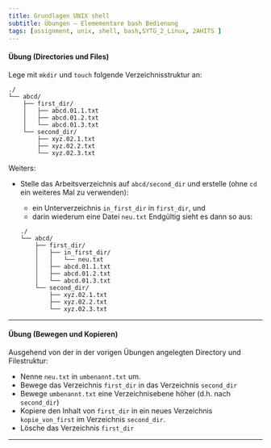 ```yaml
---
title: Grundlagen UNIX shell
subtitle: Übungen – Elemementare bash Bedienung
tags: [assignment, unix, shell, bash,SYTG_2_Linux, 2AHITS ]
---
```


#### Übung (Directories und Files)

Lege mit `mkdir` und `touch` folgende Verzeichnisstruktur an:

```
./
└── abcd/
    ├── first_dir/
    │   ├── abcd.01.1.txt
    │   ├── abcd.01.2.txt
    │   └── abcd.01.3.txt
    └── second_dir/
        ├── xyz.02.1.txt
        ├── xyz.02.2.txt
        └── xyz.02.3.txt
```

Weiters:

- Stelle das Arbeitsverzeichnis auf `abcd/second_dir` und erstelle (ohne `cd` ein weiteres Mal zu verwenden):
  - ein Unterverzeichnis `in_first_dir`  in `first_dir`, und
  - darin wiederum eine Datei `neu.txt`
    Endgültig sieht es dann so aus: 

  ```
  ./
  └── abcd/
      ├── first_dir/
      │   ├── in_first_dir/
      │   │   └── neu.txt
      │   ├── abcd.01.1.txt
      │   ├── abcd.01.2.txt
      │   └── abcd.01.3.txt
      └── second_dir/
          ├── xyz.02.1.txt
          ├── xyz.02.2.txt
          └── xyz.02.3.txt
  ```

---

#### Übung (Bewegen und Kopieren)

Ausgehend von der in der vorigen Übungen angelegten Directory und Filestruktur:

- Nenne `neu.txt` in `umbenannt.txt`  um.
- Bewege das Verzeichnis `first_dir` in das Verzeichnis `second_dir`
- Bewege `umbenannt.txt` eine Verzeichnisebene höher (d.h. nach `second_dir`)
- Kopiere den Inhalt von `first_dir` in ein neues Verzeichnis `kopie_von_first` im Verzeichnis `second_dir`.
- Lösche das Verzeichnis `first_dir`

---


